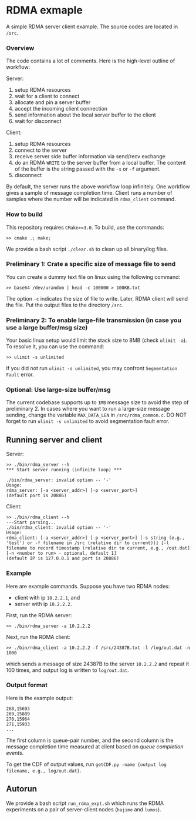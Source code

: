 # RDMA exmaple

A simple RDMA server client example. The source codes are located in `/src`.

### Overview
The code contains a lot of comments. Here is the high-level outline of workflow: 

Server: 
  1. setup RDMA resources 
  2. wait for a client to connect 
  3. allocate and pin a server buffer
  4. accept the incoming client connection 
  5. send information about the local server buffer to the client 
  6. wait for disconnect

Client: 
  1. setup RDMA resources   
  2. connect to the server 
  3. receive server side buffer information via send/recv exchange 
  4. do an RDMA `WRITE` to the server buffer from a local buffer. The content of the buffer is the string passed with the `-s` or `-f` argument. 
  5. disconnect 

By default, the server runs the above workflow loop infinitely. 
One workflow gives a sample of message completion time. 
Client runs a number of samples where the number will be indicated in `rdma_client` command.


### How to build
This repository requires `CMake>=3.0`. To build, use the commands:
```shell
>> cmake .; make;
``` 
We provide a bash script `./clear.sh` to clean up all binary/log files.


### Preliminary 1: Crate a specific size of message file to send
You can create a dummy text file on linux using the following command:
```shell
>> base64 /dev/urandom | head -c 100000 > 100KB.txt
```
The option `-c` indicates the size of file to write. Later, RDMA client will send the file. 
Put the output files to the directory `/src`.


### Preliminary 2: To enable large-file transmission (in case you use a large buffer/msg size)
Your basic linux setup would limit the stack size to 8MB (check `ulimit -a`). To resolve it, you can use the command:
```shell
>> ulimit -s unlimited
```
If you did not run `ulimit -s unlimited`, you may confront `Segmentation Fault` error. 


### Optional: Use large-size buffer/msg
The current codebase supports up to `1MB` message size to avoid the step of preliminary 2.
In cases where you want to run a large-size message sending, change the variable `MAX_DATA_LEN` in `/src/rdma_common.c`.
DO NOT forget to run `ulimit -s unlimited` to avoid segmentation fault error.


## Running server and client
Server:
```shell
>> ./bin/rdma_server --h
*** Start server running (infinite loop) ***

./bin/rdma_server: invalid option -- '-'
Usage:
rdma_server: [-a <server_addr>] [-p <server_port>]
(default port is 20886)
```

Client:
```shell
>> ./bin/rdma_client --h
---Start parsing...
./bin/rdma_client: invalid option -- '-'
Usage:
rdma_client: [-a <server_addr>] [-p <server_port>] [-s string (e.g., 'test') or -f filename in /src (relative dir to current))] [-l filename to record timestamp (relative dir to current, e.g., /out.dat] [-n <number to run> - optional, default 1]
(default IP is 127.0.0.1 and port is 20886)
```


### Example

Here are example commands. Suppose you have two RDMA nodes:
* client with ip `10.2.2.1`, and
* server with ip `10.2.2.2`.

First, run the RDMA server:
```shell
>> ./bin/rdma_server -a 10.2.2.2
```

Next, run the RDMA client:
```shell
>> ./bin/rdma_client -a 10.2.2.2 -f /src/24387B.txt -l /log/out.dat -n 1000
```
which sends a message of size 24387B to the server `10.2.2.2` and repeat it 100 times, and output log is written to `log/out.dat`.


### Output format
Here is the example output:
```shell
268,15693
269,15889
270,15964
271,15933
...
```
The first column is queue-pair number, and the second column is the message completion time measured at client based on _queue completion events_.

To get the CDF of output values, run `getCDF.py -name {output log filename, e.g., log/out.dat}`. 


## Autorun
We provide a bash script `run_rdma_expt.sh` which runs the RDMA experiments on a pair of server-client nodes (`hajime` and `lumos`).
